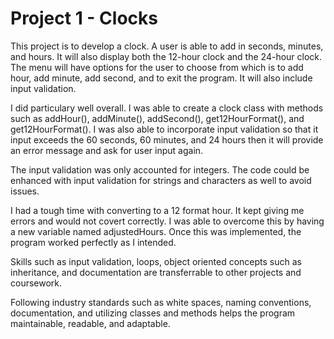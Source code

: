# Project 1 - Clocks

This project is to develop a clock. A user is able to add in seconds, minutes, and hours. It will also display both the 12-hour clock and the 24-hour clock. The menu will have options for the user to choose from which is to add hour, add minute, add second, and to exit the program. It will also include input validation.

I did particulary well overall. I was able to create a clock class with methods such as addHour(), addMinute(), addSecond(), get12HourFormat(), and get12HourFormat(). I was also able to incorporate input validation so that it input exceeds the 60 seconds, 60 minutes, and 24 hours then it will provide an error message and ask for user input again. 
 
The input validation was only accounted for integers. The code could be enhanced with input validation for strings and characters as well to avoid issues.

I had a tough time with converting to a 12 format hour. It kept giving me errors and would not covert correctly. I was able to overcome this by having a new variable named adjustedHours. Once this was implemented, the program worked perfectly as I intended.

Skills such as input validation, loops, object oriented concepts such as inheritance, and documentation are transferrable to other projects and coursework. 

Following industry standards such as white spaces, naming conventions, documentation, and utilizing classes and methods helps the program maintainable, readable, and adaptable.
